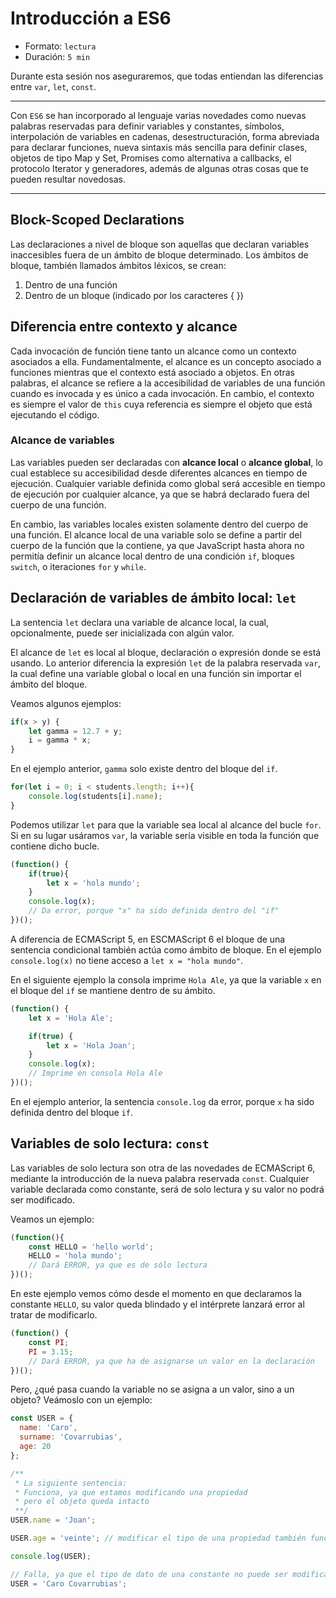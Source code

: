 # Introducción a ES6

* Formato: `lectura`
* Duración: `5 min`

Durante esta sesión nos aseguraremos, que todas entiendan las diferencias entre
`var`, `let`, `const`.

***

Con `ES6` se han incorporado al lenguaje varias novedades como nuevas palabras
reservadas para definir variables y constantes, símbolos, interpolación de
variables en cadenas, desestructuración, forma abreviada para declarar
funciones, nueva sintaxis más sencilla para definir clases, objetos de tipo Map
y Set, Promises como alternativa a callbacks, el protocolo Iterator y
generadores, además de algunas otras cosas que te pueden resultar novedosas.

***

## Block-Scoped Declarations

Las declaraciones a nivel de bloque son aquellas que declaran variables
inaccesibles fuera de un ámbito de bloque determinado. Los ámbitos de bloque,
también llamados ámbitos léxicos, se crean:

1. Dentro de una función
2. Dentro de un bloque (indicado por los caracteres { })

## Diferencia entre contexto y alcance

Cada invocación de función tiene tanto un alcance como un contexto asociados a
ella. Fundamentalmente, el alcance es un concepto asociado a funciones mientras
que el contexto está asociado a objetos. En otras palabras, el alcance se
refiere a la accesibilidad de variables de una función cuando es invocada y es
único a cada invocación. En cambio, el contexto es siempre el valor de `this`
cuya referencia es siempre el objeto que está ejecutando el código.

### Alcance de variables

Las variables pueden ser declaradas con **alcance local** o **alcance global**,
lo cual establece su accesibilidad desde diferentes alcances en tiempo de
ejecución. Cualquier variable definida como global será accesible en tiempo de
ejecución por cualquier alcance, ya que se habrá declarado fuera del cuerpo de
una función.

En cambio, las variables locales existen solamente dentro del cuerpo de una
función. El alcance local de una variable solo se define a partir del cuerpo de
la función que la contiene, ya que JavaScript hasta ahora no permitía definir un
alcance local dentro de una condición `if`, bloques `switch`, o iteraciones
`for` y `while`.

## Declaración de variables de ámbito local: `let`

La sentencia `let` declara una variable de alcance local, la cual,
opcionalmente, puede ser inicializada con algún valor.

El alcance de `let` es local al bloque, declaración o expresión donde se está
usando. Lo anterior diferencia la expresión `let` de la palabra reservada `var`,
la cual define una variable global o local en una función sin importar el ámbito
del bloque.

Veamos algunos ejemplos:

```js
if(x > y) {
    let gamma = 12.7 + y;
    i = gamma * x;
}
```

En el ejemplo anterior, `gamma` solo existe dentro del bloque del `if`.

```js
for(let i = 0; i < students.length; i++){
    console.log(students[i].name);
}
```

Podemos utilizar `let` para que la variable sea local al alcance del bucle
`for`. Si en su lugar usáramos `var`, la variable sería visible en toda la
función que contiene dicho bucle.

```js
(function() {
    if(true){
        let x = 'hola mundo';
    }
    console.log(x);
    // Da error, porque "x" ha sido definida dentro del "if"
})();
```

A diferencia de ECMAScript 5, en ESCMAScript 6 el bloque de una sentencia
condicional también actúa como ámbito de bloque. En el ejemplo `console.log(x)`
no tiene acceso a `let x = "hola mundo"`.

En el siguiente ejemplo la consola imprime `Hola Ale`, ya que la variable `x` en
el bloque del `if` se mantiene dentro de su ámbito.

```js
(function() {
    let x = 'Hola Ale';

    if(true) {
        let x = 'Hola Joan';
    }
    console.log(x);
    // Imprime en consola Hola Ale
})();
```

En el ejemplo anterior, la sentencia `console.log` da error, porque `x` ha sido
definida dentro del bloque `if`.

## Variables de solo lectura: `const`

Las variables de solo lectura son otra de las novedades de ECMAScript 6,
mediante la introducción de la nueva palabra reservada `const`. Cualquier
variable declarada como constante, será de solo lectura y su valor no podrá ser
modificado.

Veamos un ejemplo:

```js
(function(){
    const HELLO = 'hello world';
    HELLO = 'hola mundo';
    // Dará ERROR, ya que es de sólo lectura
})();
```

En este ejemplo vemos cómo desde el momento en que declaramos la constante
`HELLO`, su valor queda blindado y el intérprete lanzará error al tratar de
modificarlo.

```js
(function() {
    const PI;
    PI = 3.15;
    // Dará ERROR, ya que ha de asignarse un valor en la declaración
})();
```

Pero, ¿qué pasa cuando la variable no se asigna a un valor, sino a un objeto?
Veámoslo con un ejemplo:

```js
const USER = {
  name: 'Caro',
  surname: 'Covarrubias',
  age: 20
};

/**
 * La siguiente sentencia:
 * Funciona, ya que estamos modificando una propiedad
 * pero el objeto queda intacto
 **/
USER.name = 'Joan';

USER.age = 'veinte'; // modificar el tipo de una propiedad también funciona

console.log(USER);

// Falla, ya que el tipo de dato de una constante no puede ser modificado
USER = 'Caro Covarrubias';
```
